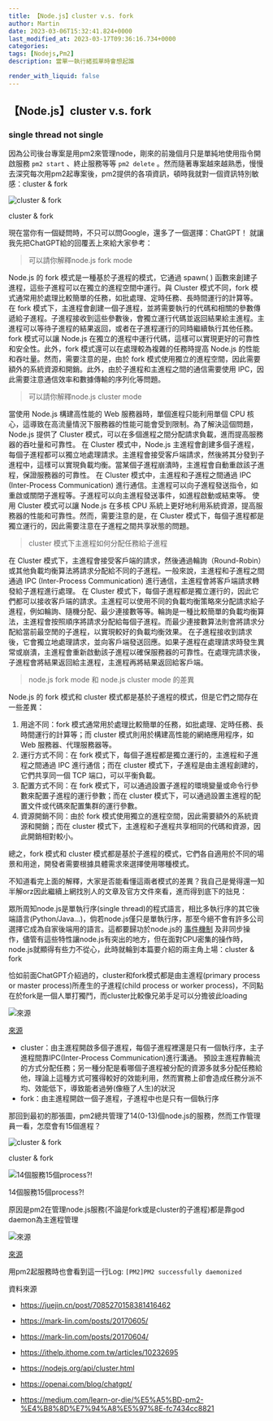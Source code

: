 ```yaml
---
title: 【Node.js】cluster v.s. fork
author: Martin
date: 2023-03-06T15:32:41.824+0000
last_modified_at: 2023-03-17T09:36:16.734+0000
categories: 
tags: [Nodejs,Pm2]
description: 當單一執行緒孤單時會想起誰

render_with_liquid: false
---
```


## 【Node\.js】cluster v\.s\. fork
### single thread not single

因為公司後台專案是用pm2來管理node，剛來的前幾個月只是單純地使用指令開啟服務 `pm2 start` 、終止服務等等 `pm2 delete` 。然而隨著專案越來越熟悉，慢慢去深究每次用pm2起專案後，pm2提供的各項資訊，頓時我就對一個資訊特別敏感：cluster & fork


![cluster & fork](/assets/ac6aa449a753/1*dXL1FScQDHq-wIz4YgsqmA.png)

cluster & fork

現在當你有一個疑問時，不只可以問Google，還多了一個選擇：ChatGPT！ 就讓我先把ChatGPT給的回覆丟上來給大家參考：


> 可以請你解釋node\.js fork mode 





Node\.js 的 fork 模式是一種基於子進程的模式，它通過 spawn\( \) 函數來創建子進程，這些子進程可以在獨立的進程空間中運行。與 Cluster 模式不同，fork 模式通常用於處理比較簡單的任務，如批處理、定時任務、長時間運行的計算等。
在 fork 模式下，主進程會創建一個子進程，並將需要執行的代碼和相關的參數傳遞給子進程。子進程接收到這些參數後，會獨立運行代碼並返回結果給主進程。主進程可以等待子進程的結果返回，或者在子進程運行的同時繼續執行其他任務。
fork 模式可以讓 Node\.js 在獨立的進程中運行代碼，這樣可以實現更好的可靠性和安全性。此外，fork 模式還可以在處理較為複雜的任務時提高 Node\.js 的性能和吞吐量。然而，需要注意的是，由於 fork 模式使用獨立的進程空間，因此需要額外的系統資源和開銷。此外，由於子進程和主進程之間的通信需要使用 IPC，因此需要注意通信效率和數據傳輸的序列化等問題。


> 可以請你解釋node\.js cluster mode 





當使用 Node\.js 構建高性能的 Web 服務器時，單個進程只能利用單個 CPU 核心，這導致在高流量情況下服務器的性能可能會受到限制。為了解決這個問題，Node\.js 提供了 Cluster 模式，可以在多個進程之間分配請求負載，進而提高服務器的吞吐量和可靠性。
在 Cluster 模式中，Node\.js 主進程會創建多個子進程，每個子進程都可以獨立地處理請求。主進程會接受客戶端請求，然後將其分發到子進程中，這樣可以實現負載均衡。當某個子進程崩潰時，主進程會自動重啟該子進程，保證服務器的可靠性。
在 Cluster 模式中，主進程和子進程之間通過 IPC \(Inter\-Process Communication\) 進行通信。主進程可以向子進程發送指令，如重啟或關閉子進程等。子進程可以向主進程發送事件，如進程啟動或結束等。
使用 Cluster 模式可以讓 Node\.js 在多核 CPU 系統上更好地利用系統資源，提高服務器的性能和可靠性。然而，需要注意的是，在 Cluster 模式下，每個子進程都是獨立運行的，因此需要注意在子進程之間共享狀態的問題。


> cluster 模式下主進程如何分配任務給子進程 





在 Cluster 模式下，主進程會接受客戶端的請求，然後通過輪詢（Round\-Robin）或其他負載均衡算法將請求分配給不同的子進程。一般來說，主進程和子進程之間通過 IPC \(Inter\-Process Communication\) 進行通信，主進程會將客戶端請求轉發給子進程進行處理。
在 Cluster 模式下，每個子進程都是獨立運行的，因此它們都可以接收客戶端的請求。主進程可以使用不同的負載均衡策略來分配請求給子進程，例如輪詢、隨機分配、最少連接數等等。輪詢是一種比較簡單的負載均衡算法，主進程會按照順序將請求分配給每個子進程。而最少連接數算法則會將請求分配給當前最空閒的子進程，以實現較好的負載均衡效果。
在子進程接收到請求後，它會獨立地處理請求，並向客戶端發送回應。如果子進程在處理請求時發生異常或崩潰，主進程會重新啟動該子進程以確保服務器的可靠性。在處理完請求後，子進程會將結果返回給主進程，主進程再將結果返回給客戶端。


> node\.js fork mode 和 node\.js cluster mode 的差異 





Node\.js 的 fork 模式和 cluster 模式都是基於子進程的模式，但是它們之間存在一些差異：
1. 用途不同：fork 模式通常用於處理比較簡單的任務，如批處理、定時任務、長時間運行的計算等；而 cluster 模式則用於構建高性能的網絡應用程序，如 Web 服務器、代理服務器等。
2. 運行方式不同：在 fork 模式下，每個子進程都是獨立運行的，主進程和子進程之間通過 IPC 進行通信；而在 cluster 模式下，子進程是由主進程創建的，它們共享同一個 TCP 端口，可以平衡負載。
3. 配置方式不同：在 fork 模式下，可以通過設置子進程的環境變量或命令行參數來配置子進程的運行參數；而在 cluster 模式下，可以通過設置主進程的配置文件或代碼來配置集群的運行參數。
4. 資源開銷不同：由於 fork 模式使用獨立的進程空間，因此需要額外的系統資源和開銷；而在 cluster 模式下，主進程和子進程共享相同的代碼和資源，因此開銷相對較小。


總之，fork 模式和 cluster 模式都是基於子進程的模式，它們各自適用於不同的場景和用途，開發者需要根據具體需求來選擇使用哪種模式。

不知道看完上面的解釋，大家是否能看懂這兩者模式的差異？我自己是覺得還一知半解orz因此繼續上網找別人的文章及官方文件來看，進而得到底下的拙見：

眾所周知node\.js是單執行序\(single thread\)的程式語言，相比多執行序的其它後端語言\(Python/Java…\)，倘若node\.js僅只是單執行序，那至今絕不會有許多公司選擇它成為自家後端用的語言。這都要歸功於node\.js的 [事件機制](https://martinchiu.github.io/blog/posts/583fe5e6d450/) 及非同步操作，儘管有這些特性讓node\.js有突出的地方，但在面對CPU密集的操作時，node\.js就顯得有些力不從心，此時就輪到本篇要介紹的兩主角上場：cluster & fork

恰如前面ChatGPT介紹過的，cluster和fork模式都是由主進程\(primary process or master process\)所產生的子進程\(child process or worker process\)，不同點在於fork是一個人單打獨鬥，而cluster比較像兄弟手足可以分擔彼此loading


![[來源](https://www.google.com/url?sa=i&url=https%3A%2F%2Fjsonworld.com%2Fdemo%2Fnodejs--cluster-to-scale-application&psig=AOvVaw3e1V_gQuSjJjL3tusbIDh7&ust=1678175434114000&source=images&cd=vfe&ved=0CBEQjhxqFwoTCJDd_Ofoxv0CFQAAAAAdAAAAABAD)](/assets/ac6aa449a753/0*tlMSUQ1fKMjWkJr-.png)

[來源](https://www.google.com/url?sa=i&url=https%3A%2F%2Fjsonworld.com%2Fdemo%2Fnodejs--cluster-to-scale-application&psig=AOvVaw3e1V_gQuSjJjL3tusbIDh7&ust=1678175434114000&source=images&cd=vfe&ved=0CBEQjhxqFwoTCJDd_Ofoxv0CFQAAAAAdAAAAABAD)
- cluster：由主進程開啟多個子進程，每個子進程裡還是只有一個執行序，主子進程間靠IPC\(Inter\-Process Communication\)進行溝通。
預設主進程靠輪流的方式分配任務；另一種分配是看哪個子進程被分配的資源多就多分配任務給他，理論上這種方式可獲得較好的效能利用，然而實務上卻會造成任務分派不均、效能低下，導致能者過勞\(像極了人生\)的狀況
- fork：由主進程開啟一個子進程，子進程中也是只有一個執行序


那回到最初的那張圖，pm2總共管理了14\(0\-13\)個node\.js的服務，然而工作管理員一看，怎麼會有15個進程？


![cluster & fork](/assets/ac6aa449a753/1*dXL1FScQDHq-wIz4YgsqmA.png)

cluster & fork


![14個服務15個process?\!](/assets/ac6aa449a753/1*EjPVannEfwxFH72hDiz8eA.png)

14個服務15個process?\!

原因是pm2在管理node\.js服務\(不論是fork或是cluster的子進程\)都是靠god daemon為主進程管理


![[來源](https://juejin.cn/post/7085270158381416462)](/assets/ac6aa449a753/1*-77AajsTVD_E8aA1dUs5UA.png)

[來源](https://juejin.cn/post/7085270158381416462)

用pm2起服務時也會看到這一行Log: `[PM2]PM2 successfully daemonized`

資料來源


- https://juejin.cn/post/7085270158381416462



- https://mark-lin.com/posts/20170605/


- https://mark-lin.com/posts/20170604/



- https://ithelp.ithome.com.tw/articles/10232695



- https://nodejs.org/api/cluster.html


- https://openai.com/blog/chatgpt/

- https://medium.com/learn-or-die/%E5%A5%BD-pm2-%E4%B8%8D%E7%94%A8%E5%97%8E-fc7434cc8821





